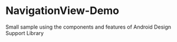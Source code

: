 # NavigationView-Demo
Small sample using the components and features of Android Design Support Library
